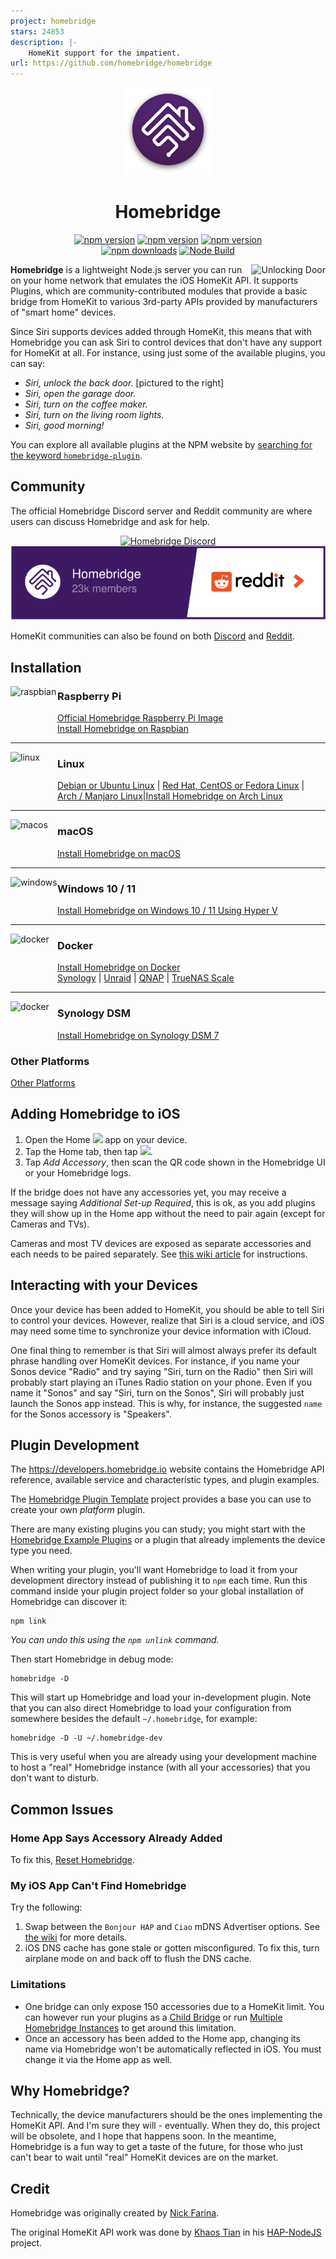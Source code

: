 ```yaml
---
project: homebridge
stars: 24853
description: |-
    HomeKit support for the impatient.
url: https://github.com/homebridge/homebridge
---
```


<p align="center">
  <a href="https://homebridge.io"><img src="https://raw.githubusercontent.com/homebridge/branding/latest/logos/homebridge-color-round-stylized.png" height="140"></a>
</p>

<span align="center">

# Homebridge

<a href="https://www.npmjs.com/package/homebridge"><img title="npm version" src="https://badgen.net/npm/v/homebridge?label=stable"></a>
<a href="https://github.com/homebridge/homebridge/wiki/How-To-Change-Homebridge-Version#manage-beta-version"><img title="npm version" src="https://badgen.net/npm/v/homebridge/beta?label=beta"></a>
<a href="https://github.com/homebridge/homebridge/wiki/How-To-Change-Homebridge-Version#manage-beta-version"><img title="npm version" src="https://badgen.net/npm/v/homebridge/alpha?label=alpha"></a><br>
<a href="https://www.npmjs.com/package/homebridge"><img title="npm downloads" src="https://badgen.net/npm/dt/homebridge"></a>
<a href="https://github.com/homebridge/homebridge/actions/workflows/build.yml"><img title="Node Build" src="https://github.com/homebridge/homebridge/actions/workflows/build.yml/badge.svg"></a>

</span>

<img src="https://media.giphy.com/media/10l79ICohTu4iQ/giphy.gif" align="right" alt="Unlocking Door">

**Homebridge** is a lightweight Node.js server you can run on your home network that emulates the iOS HomeKit API. It supports Plugins, which are community-contributed modules that provide a basic bridge from HomeKit to various 3rd-party APIs provided by manufacturers of "smart home" devices. 

Since Siri supports devices added through HomeKit, this means that with Homebridge you can ask Siri to control devices that don't have any support for HomeKit at all. For instance, using just some of the available plugins, you can say:

 * _Siri, unlock the back door._ [pictured to the right]
 * _Siri, open the garage door._
 * _Siri, turn on the coffee maker._ 
 * _Siri, turn on the living room lights._
 * _Siri, good morning!_

You can explore all available plugins at the NPM website by [searching for the keyword `homebridge-plugin`](https://www.npmjs.com/search?q=homebridge-plugin).

##  Community

The official Homebridge Discord server and Reddit community are where users can discuss Homebridge and ask for help.

<span align="center">

[![Homebridge Discord](https://discordapp.com/api/guilds/432663330281226270/widget.png?style=banner2)](https://discord.gg/kqNCe2D) [![Homebridge Reddit](https://raw.githubusercontent.com/homebridge/homebridge/latest/.github/homebridge-reddit.svg?sanitize=true)](https://www.reddit.com/r/homebridge/)

</span>

HomeKit communities can also be found on both [Discord](https://discord.gg/RcV7fa8) and [Reddit](https://www.reddit.com/r/homekit).

## Installation

<img align="left" src="https://user-images.githubusercontent.com/3979615/59594350-07b45b80-9137-11e9-85fd-e75093ba91a4.png" alt="raspbian" height="75" width="75"/>

### Raspberry Pi

[Official Homebridge Raspberry Pi Image](https://github.com/homebridge/homebridge-raspbian-image/wiki/Getting-Started) <br> [Install Homebridge on Raspbian](https://github.com/homebridge/homebridge/wiki/Install-Homebridge-on-Raspbian)

---

<img align="left" src="https://user-images.githubusercontent.com/3979615/59595664-93c78280-9139-11e9-83dc-4d6f9405e788.png" alt="linux" height="75" width="75"/>

### Linux

[Debian or Ubuntu Linux](https://github.com/homebridge/homebridge/wiki/Install-Homebridge-on-Debian-or-Ubuntu-Linux) |
[Red Hat, CentOS or Fedora Linux](https://github.com/homebridge/homebridge/wiki/Install-Homebridge-on-Red-Hat%2C-CentOS-or-Fedora-Linux) | [Arch / Manjaro Linux|Install Homebridge on Arch Linux](https://github.com/homebridge/homebridge/wiki/Install-Homebridge-on-Arch-Linux) <br>

---

<img align="left" src="https://user-images.githubusercontent.com/3979615/59594157-b015f000-9136-11e9-93cb-c9d9773ec9e8.png" alt="macos" height="75" width="75"/>

### macOS

[Install Homebridge on macOS](https://github.com/homebridge/homebridge/wiki/Install-Homebridge-on-macOS)

---

<img align="left" src="https://user-images.githubusercontent.com/3979615/59593218-e0f52580-9134-11e9-8b77-585755af5d99.png" alt="windows" height="75" width="75"/>

### Windows 10 / 11

[Install Homebridge on Windows 10 / 11 Using Hyper V](https://github.com/homebridge/homebridge/wiki/Install-Homebridge-on-Windows-10-Using-Hyper-V)

---

<img align="left" src="https://user-images.githubusercontent.com/3979615/59594527-56fa8c00-9137-11e9-937b-32092dfcff41.png" alt="docker" height="75" width="75"/>

### Docker

[Install Homebridge on Docker](https://github.com/homebridge/homebridge/wiki/Install-Homebridge-on-Docker)  <br> [Synology](https://github.com/homebridge/docker-homebridge/wiki/Homebridge-on-Synology) | [Unraid](https://github.com/homebridge/docker-homebridge/wiki/Homebridge-on-Unraid) | [QNAP](https://github.com/homebridge/docker-homebridge/wiki/Homebridge-on-QNAP) | [TrueNAS Scale](https://github.com/homebridge/docker-homebridge/wiki/Homebridge-on-TrueNAS-Scale)

---

<img align="left" src="https://user-images.githubusercontent.com/3979615/78118531-dc46f700-7452-11ea-95e5-977f79d1904f.png" alt="docker" height="75" width="75"/>

### Synology DSM

[Install Homebridge on Synology DSM 7](https://github.com/homebridge/homebridge/wiki/Install-Homebridge-on-Synology-DSM)

### Other Platforms

[Other Platforms](https://github.com/homebridge/homebridge/wiki/Other-Platforms)

## Adding Homebridge to iOS

1. Open the Home <img src="https://user-images.githubusercontent.com/3979615/78010622-4ea1d380-738e-11ea-8a17-e6a465eeec35.png" height="16.42px"> app on your device.
2. Tap the Home tab, then tap <img src="https://user-images.githubusercontent.com/3979615/78010869-9aed1380-738e-11ea-9644-9f46b3633026.png" height="16.42px">.
3. Tap *Add Accessory*, then scan the QR code shown in the Homebridge UI or your Homebridge logs.

If the bridge does not have any accessories yet, you may receive a message saying *Additional Set-up Required*, this is ok, as you add plugins they will show up in the Home app without the need to pair again (except for Cameras and TVs).

Cameras and most TV devices are exposed as separate accessories and each needs to be paired separately. See [this wiki article](https://github.com/homebridge/homebridge/wiki/Connecting-Homebridge-To-HomeKit#how-to-add-homebridge-cameras--tvs) for instructions.

## Interacting with your Devices

Once your device has been added to HomeKit, you should be able to tell Siri to control your devices. However, realize that Siri is a cloud service, and iOS may need some time to synchronize your device information with iCloud.

One final thing to remember is that Siri will almost always prefer its default phrase handling over HomeKit devices. For instance, if you name your Sonos device "Radio" and try saying "Siri, turn on the Radio" then Siri will probably start playing an iTunes Radio station on your phone. Even if you name it "Sonos" and say "Siri, turn on the Sonos", Siri will probably just launch the Sonos app instead. This is why, for instance, the suggested `name` for the Sonos accessory is "Speakers".

## Plugin Development

The https://developers.homebridge.io website contains the Homebridge API reference, available service and characteristic types, and plugin examples.

The [Homebridge Plugin Template](https://github.com/homebridge/homebridge-plugin-template) project provides a base you can use to create your own *platform* plugin.

There are many existing plugins you can study; you might start with the [Homebridge Example Plugins](https://github.com/homebridge/homebridge-examples) or a plugin that already implements the device type you need.

When writing your plugin, you'll want Homebridge to load it from your development directory instead of publishing it to `npm` each time. Run this command inside your plugin project folder so your global installation of Homebridge can discover it:


```shell
npm link
```

*You can undo this using the `npm unlink` command.*

Then start Homebridge in debug mode:

```shell
homebridge -D
```

This will start up Homebridge and load your in-development plugin. Note that you can also direct Homebridge to load your configuration from somewhere besides the default `~/.homebridge`, for example:

```shell
homebridge -D -U ~/.homebridge-dev
```

This is very useful when you are already using your development machine to host a "real" Homebridge instance (with all your accessories) that you don't want to disturb.

## Common Issues

### Home App Says Accessory Already Added

To fix this, [Reset Homebridge](https://github.com/homebridge/homebridge/wiki/Connecting-Homebridge-To-HomeKit#how-to-reset-homebridge).

### My iOS App Can't Find Homebridge

Try the following:

  1. Swap between the `Bonjour HAP` and `Ciao` mDNS Advertiser options. See [the wiki](https://github.com/homebridge/homebridge/wiki/mDNS-Options) for more details.
  2. iOS DNS cache has gone stale or gotten misconfigured. To fix this, turn airplane mode on and back off to flush the DNS cache. 

### Limitations

 * One bridge can only expose 150 accessories due to a HomeKit limit. You can however run your plugins as a [Child Bridge](https://github.com/homebridge/homebridge/wiki/Child-Bridges) or run [Multiple Homebridge Instances](https://github.com/homebridge/homebridge-config-ui-x/wiki/Homebridge-Service-Command#multiple-instances) to get around this limitation.
 * Once an accessory has been added to the Home app, changing its name via Homebridge won't be automatically reflected in iOS. You must change it via the Home app as well.

## Why Homebridge?

Technically, the device manufacturers should be the ones implementing the HomeKit API. And I'm sure they will - eventually. When they do, this project will be obsolete, and I hope that happens soon. In the meantime, Homebridge is a fun way to get a taste of the future, for those who just can't bear to wait until "real" HomeKit devices are on the market.

## Credit

Homebridge was originally created by [Nick Farina](https://twitter.com/nfarina).

The original HomeKit API work was done by [Khaos Tian](https://twitter.com/khaost) in his [HAP-NodeJS](https://github.com/homebridge/HAP-NodeJS) project.

